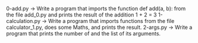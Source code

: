 0-add.py -> Write a program that imports the function def add(a, b): from the file add_0.py and prints the result of the addition 1 + 2 = 3
1-calculation.py -> Write a program that imports functions from the file calculator_1.py, does some Maths, and prints the result.
2-args.py -> Write a program that prints the number of and the list of its arguments.

